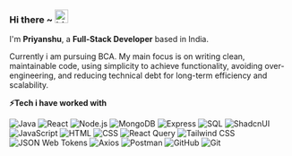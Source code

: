 ### Hi there ~ <img src="https://user-images.githubusercontent.com/1303154/88677602-1635ba80-d120-11ea-84d8-d263ba5fc3c0.gif" width="24px" alt="hi">

I'm **Priyanshu**, a **Full-Stack Developer** based in India.   


Currently i am pursuing BCA. My main focus is on writing clean, maintainable code, using simplicity to achieve functionality, avoiding over-engineering, and reducing technical debt for long-term efficiency and scalability.

**⚡️Tech i have worked with**
<br />

<p>
<img alt="Java" src="https://img.shields.io/badge/Java-red" />
<img alt="React" src="https://img.shields.io/badge/React-black?logo=react" />
<img alt="Node.js" src="https://img.shields.io/badge/-Nodejs-43853d?logo=Node.js&logoColor=white" />
<img alt="MongoDB" src="https://img.shields.io/badge/-MongoDB-13aa52?logo=mongodb&logoColor=white" />
<img alt="Express" src="https://img.shields.io/badge/-Express-000000?logo=express&logoColor=white" />
<img alt="SQL" src="https://img.shields.io/badge/-MySQL-4479A1?logo=mysql&logoColor=white" />
<img alt="ShadcnUI" src="https://img.shields.io/badge/shadcn%2FUI-black?logo=shadcn%2Fui" />
<img alt="JavaScript" src="https://img.shields.io/badge/-JavaScript-F7DF1E?logo=javascript&logoColor=black" />
<img alt="HTML" src="https://img.shields.io/badge/-HTML-E34F26?logo=html5&logoColor=white" />
<img alt="CSS" src="https://img.shields.io/badge/-CSS-1572B6?logo=css3&logoColor=white" />
<img alt="React Query" src="https://img.shields.io/badge/React%20Query-black?logo=reactquery" />
<img alt="Tailwind CSS" src="https://img.shields.io/badge/-Tailwind%20CSS-06B6D4?logo=tailwind-css&logoColor=white" />
<img alt="JSON Web Tokens" src="https://img.shields.io/badge/-JSON%20Web%20Tokens-000000?logo=json-web-tokens&logoColor=white" />
<img alt="Axios" src="https://img.shields.io/badge/-Axios-5A29E4?logo=axios&logoColor=white" />
<img alt="Postman" src="https://img.shields.io/badge/-Postman-FF6C37?logo=postman&logoColor=white" />
<img alt="GitHub" src="https://img.shields.io/badge/GitHub-black?logo=github" />
<img alt="Git" src="https://img.shields.io/badge/-Git-F05032?logo=git&logoColor=white" />
</p>
</br>

